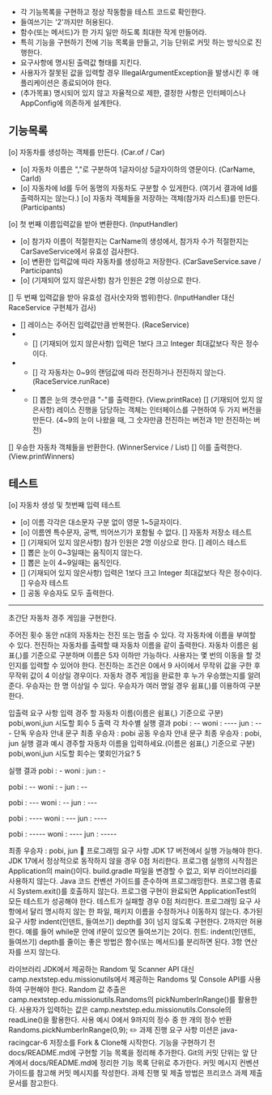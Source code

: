 
* 각 기능목록을 구현하고 정상 작동함을 테스트 코드로 확인한다.
* 들여쓰기는 '2'까지만 허용된다.
* 함수(또는 메서드)가 한 가지 일만 하도록 최대한 작게 만들어라.
* 특히 기능을 구현하기 전에 기능 목록을 만들고, 기능 단위로 커밋 하는 방식으로 진행한다.
* 요구사항에 명시된 출력값 형태를 지킨다.
* 사용자가 잘못된 값을 입력할 경우 IllegalArgumentException을 발생시킨 후 애플리케이션은 종료되어야 한다.
* (추가목표) 명시되어 있지 않고 자율적으로 제한, 결정한 사항은 인터페이스나 AppConfig에 의존하게 설계한다.

## 기능목록
[o] 자동차를 생성하는 객체를 만든다. (Car.of / Car)
 - [o] 자동차 이름은 ","로 구분하여 1글자이상 5글자이하의 영문이다. (CarName, CarId)
 - [o] 자동차에 Id를 두어 동명의 자동차도 구분할 수 있게한다. (여기서 결과에 Id를 출력하지는 않는다.)
[o] 자동차 객체들을 저장하는 객체(참가자 리스트)를 만든다. (Participants)

[o] 첫 번째 이름입력값을 받아 변환한다. (InputHandler)
 - [o] 참가자 이름이 적절한지는 CarName의 생성에서, 참가자 수가 적절한지는 CarSaveService에서 유효성 검사한다.
 - [o] 변환한 입력값에 따라 자동차를 생성하고 저장한다. (CarSaveService.save / Participants)
 - [o] (기재되어 있지 않은사항) 참가 인원은 2명 이상으로 한다.

[] 두 번째 입력값을 받아 유효성 검사(숫자와 범위)한다. (InputHandler 대신 RaceService 구현체가 검사)
 - [] 레이스는 주어진 입력값만큼 반복한다. (RaceService)
 - - [] (기재되어 있지 않은사항) 입력은 1보다 크고 Integer 최대값보다 작은 정수이다. 
 - - [] 각 자동차는 0~9의 랜덤값에 따라 전진하거나 전진하지 않는다. (RaceService.runRace) 
 - - [] 뽑은 눈의 갯수만큼 "-"를 출력한다. (View.printRace)
[] (기재되어 있지 않은사항) 레이스 진행을 담당하는 객체는 인터페이스를 구현하여 두 가지 버전을 만든다.
     (4~9의 눈이 나왔을 때, 그 숫자만큼 전진하는 버전과 1만 전진하는 버전)

[] 우승한 자동차 객체들을 반환한다. (WinnerService / List)
[] 이를 출력한다. (View.printWinners)

## 테스트
[o] 자동차 생성 및 첫번째 입력 테스트
 - [o] 이름 각각은 대소문자 구분 없이 영문 1~5글자이다.
 - [o] 이름엔 특수문자, 공백, 띄어쓰기가 포함될 수 없다.
[] 자동차 저장소 테스트
 - [] (기재되어 있지 않은사항) 참가 인원은 2명 이상으로 한다.
[] 레이스 테스트
 - [] 뽑은 눈이 0~3일때는 움직이지 않는다.
 - [] 뽑은 눈이 4~9일때는 움직인다.
 - [] (기재되어 있지 않은사항) 입력은 1보다 크고 Integer 최대값보다 작은 정수이다.
[] 우승자 테스트
 - [] 공동 우승자도 모두 출력한다.

--------------------------------------------------------------------------------

초간단 자동차 경주 게임을 구현한다.

주어진 횟수 동안 n대의 자동차는 전진 또는 멈출 수 있다.
각 자동차에 이름을 부여할 수 있다. 전진하는 자동차를 출력할 때 자동차 이름을 같이 출력한다.
자동차 이름은 쉼표(,)를 기준으로 구분하며 이름은 5자 이하만 가능하다.
사용자는 몇 번의 이동을 할 것인지를 입력할 수 있어야 한다.
전진하는 조건은 0에서 9 사이에서 무작위 값을 구한 후 무작위 값이 4 이상일 경우이다.
자동차 경주 게임을 완료한 후 누가 우승했는지를 알려준다. 우승자는 한 명 이상일 수 있다.
우승자가 여러 명일 경우 쉼표(,)를 이용하여 구분한다.

입출력 요구 사항
입력
경주 할 자동차 이름(이름은 쉼표(,) 기준으로 구분)
pobi,woni,jun
시도할 회수
5
출력
각 차수별 실행 결과
pobi : --
woni : ----
jun : ---
단독 우승자 안내 문구
최종 우승자 : pobi
공동 우승자 안내 문구
최종 우승자 : pobi, jun
실행 결과 예시
경주할 자동차 이름을 입력하세요.(이름은 쉼표(,) 기준으로 구분)
pobi,woni,jun
시도할 회수는 몇회인가요?
5

실행 결과
pobi : -
woni :
jun : -

pobi : --
woni : -
jun : --

pobi : ---
woni : --
jun : ---

pobi : ----
woni : ---
jun : ----

pobi : -----
woni : ----
jun : -----

최종 우승자 : pobi, jun
🎯 프로그래밍 요구 사항
JDK 17 버전에서 실행 가능해야 한다. JDK 17에서 정상적으로 동작하지 않을 경우 0점 처리한다.
프로그램 실행의 시작점은 Application의 main()이다.
build.gradle 파일을 변경할 수 없고, 외부 라이브러리를 사용하지 않는다.
Java 코드 컨벤션 가이드를 준수하며 프로그래밍한다.
프로그램 종료 시 System.exit()를 호출하지 않는다.
프로그램 구현이 완료되면 ApplicationTest의 모든 테스트가 성공해야 한다. 테스트가 실패할 경우 0점 처리한다.
프로그래밍 요구 사항에서 달리 명시하지 않는 한 파일, 패키지 이름을 수정하거나 이동하지 않는다.
추가된 요구 사항
indent(인덴트, 들여쓰기) depth를 3이 넘지 않도록 구현한다. 2까지만 허용한다.
예를 들어 while문 안에 if문이 있으면 들여쓰기는 2이다.
힌트: indent(인덴트, 들여쓰기) depth를 줄이는 좋은 방법은 함수(또는 메서드)를 분리하면 된다.
3항 연산자를 쓰지 않는다.

라이브러리
JDK에서 제공하는 Random 및 Scanner API 대신 camp.nextstep.edu.missionutils에서 제공하는 Randoms 및 Console API를 사용하여 구현해야 한다.
Random 값 추출은 camp.nextstep.edu.missionutils.Randoms의 pickNumberInRange()를 활용한다.
사용자가 입력하는 값은 camp.nextstep.edu.missionutils.Console의 readLine()을 활용한다.
사용 예시
0에서 9까지의 정수 중 한 개의 정수 반환
Randoms.pickNumberInRange(0,9);
✏️ 과제 진행 요구 사항
미션은 java-racingcar-6 저장소를 Fork & Clone해 시작한다.
기능을 구현하기 전 docs/README.md에 구현할 기능 목록을 정리해 추가한다.
Git의 커밋 단위는 앞 단계에서 docs/README.md에 정리한 기능 목록 단위로 추가한다.
커밋 메시지 컨벤션 가이드를 참고해 커밋 메시지를 작성한다.
과제 진행 및 제출 방법은 프리코스 과제 제출 문서를 참고한다.